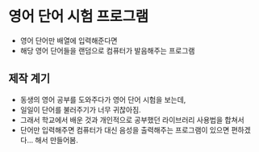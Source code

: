 # 영어 단어 시험 프로그램
- 영어 단어만 배열에 입력해준다면
- 해당 영어 단어들을 랜덤으로 컴퓨터가 발음해주는 프로그램

## 제작 계기

- 동생의 영어 공부를 도와주다가 영어 단어 시험을 보는데,
- 일일이 단어를 불러주기가 너무 귀찮아짐.
- 그래서 학교에서 배운 것과 개인적으로 공부했던 라이브러리 사용법을 합쳐서
- 단어만 입력해주면 컴퓨터가 대신 음성을 출력해주는 프로그램이 있으면 편하겠다… 해서 만들어봄.

